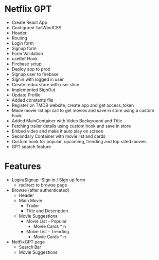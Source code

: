 # Netflix GPT

- Create React App
- Configured TailWindCSS
- Header
- Routing
- Login form
- Signup form
- Form Validation
- useRef Hook
- Firebase setup
- Deploy app to prod
- Signup user to firebase
- Signin with logged in user
- Create redux store with user slice
- Implemented SignOut
- Update Profile
- Added constants file
- Register on TMDB website, create app and get access_token
- Made movie list api call to get movies and save in store using a custom hook
- Added MainContainer with Video Background and Title
- Fetching trailer details using custom hook and save in store
- Embed video and make it auto play on screen
- Secondary Container with movie list and cards
- Custom hook for popular, upcoming, trending and top rated movies
- GPT search feature

# Features

- Login/Signup
  -Sign in / Sign up form
  - redirect to browse page
- Browse (after authenticated)
  - Header
  - Main Movie
    - Trailer
    - Title and Description
  - Movie Suggestions
    - Movie List - Popular
      - Movie Cards * n
    - Moive List - Trending
      - Movie Cards * n 
- NetflixGPT page
  - Search Bar
  - Movie Suggestions
